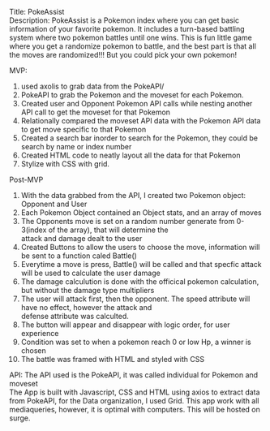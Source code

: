 Title: PokeAssist<br/>
Description: PokeAssist is a Pokemon index where you can get basic information of your favorite pokemon. It includes a turn-based battling system where two pokemon battles until one wins. This is fun little game where you get a randomize pokemon to battle, and the best part is that all the moves are randomized!!! But you could pick your own pokemon!

MVP:<br/>

1. used axolis to grab data from the PokeAPI/<br/>
2. PokeAPI to grab the Pokemon and the moveset for each Pokemon.<br/>
3. Created user and Opponent Pokemon API calls while nesting another API call to get the moveset for that Pokemon<br/>
4. Relationally compared the moveset API data with the Pokemon API data to get move specific to that Pokemon<br/>
5. Created a search bar inorder to search for the Pokemon, they could be search by name or index number<br/>
6. Created HTML code to neatly layout all the data for that Pokemon<br/>
7. Stylize with CSS with grid.<br/>

Post-MVP<br/>

1. With the data grabbed from the API, I created two Pokemon object: Opponent and User<br/>
2. Each Pokemon Object contained an Object stats, and an array of moves<br/>
3. The Opponents move is set on a random number generate from 0-3(index of the array), that will determine the <br/>attack and damage dealt to the user
4. Created Buttons to allow the users to choose the move, information will be sent to a function caled Battle()<br/>
5. Everytime a move is press, Battle() will be called and that specfic attack will be used to calculate the user damage<br/>
6. The damage calculution is done with the officical pokemon calculation, but without the damage type multipliers<br/>
7. The user will attack first, then the opponent. The speed attribute will have no effect, however the attack and <br/>defense attribute was calculted.<br/>
8. The button will appear and disappear with logic order, for user experience<br/>
9. Condition was set to when a pokemon reach 0 or low Hp, a winner is chosen<br/>
10. The battle was framed with HTML and styled with CSS<br/>

API: The API used is the PokeAPI, it was called individual for Pokemon and moveset<br/>
The App is built with Javascript, CSS and HTML using axios to extract data from PokeAPI, for the Data organization, I used Grid. This app work with all mediaqueries, however, it is optimal with computers. This will be hosted on surge.
